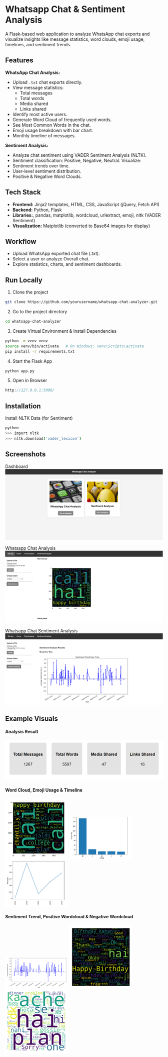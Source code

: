 
# Whatsapp Chat & Sentiment Analysis

A Flask-based web application to analyze WhatsApp chat exports and visualize insights like message statistics, word clouds, emoji usage, timelines, and sentiment trends.


## Features

**WhatsApp Chat Analysis:**
- Upload `.txt` chat exports directly.
- View message statistics:
  - Total messages
  - Total words
  - Media shared
  - Links shared
- Identify most active users.
- Generate Word Cloud of frequently used words.
- See Most Common Words in the chat.
- Emoji usage breakdown with bar chart.
- Monthly timeline of messages.

**Sentiment Analysis:**

- Analyze chat sentiment using VADER Sentiment Analysis (NLTK).
- Sentiment classification: Positive, Negative, Neutral.
Visualize:
- Sentiment trends over time.
- User-level sentiment distribution.
- Positive & Negative Word Clouds.


## Tech Stack

- **Frontend:** Jinja2 templates, HTML, CSS, JavaScript (jQuery, Fetch API)
- **Backend:** Python, Flask
- **Libraries:**, pandas, matplotlib, wordcloud, urlextract, emoji, nltk (VADER Sentiment)
- **Visualization:** Matplotlib (converted to Base64 images for display)
## Workflow

- Upload WhatsApp exported chat file (.txt).
- Select a user or analyze Overall chat.
- Explore statistics, charts, and sentiment dashboards.
## Run Locally

1. Clone the project

```bash
git clone https://github.com/yourusername/whatsapp-chat-analyzer.git
```

2. Go to the project directory

```bash
cd whatsapp-chat-analyzer
```

3. Create Virtual Environment & Install Dependencies

```bash
python -m venv venv
source venv/bin/activate   # On Windows: venv\Scripts\activate
pip install -r requirements.txt
```

4. Start the Flask App

```bash
python app.py
```

5. Open in Browser
```cpp
http://127.0.0.1:5000/
```

## Installation

Install NLTK Data (for Sentiment)

```bash
python
>>> import nltk
>>> nltk.download('vader_lexicon')
```
## Screenshots

Dashboard
![App Screenshot](UI/image1.png)

Whatsapp Chat Analysis
![App Screenshot](UI/image2.png)

Whatsapp Chat Sentiment Analysis
![App Screenshot](UI/image3.png)


## Example Visuals

#### Analysis Result
![Analysis Result](ExampleVisuals/AnalysisResult.png)

#### Word Cloud, Emoji Usage & Timeline
<p float="left">
  <img src="ExampleVisuals/Wordcloud.png" width="200" />
  <img src="ExampleVisuals/EmojiUsage.png" width="200" />
  <img src="ExampleVisuals/Timeline.png" width="200" />
</p>

#### Sentiment Trend, Positive Wordcloud & Negative Wordcloud
<p float="left">
  <img src="ExampleVisuals/SentimentTrend.png" width="200" />
  <img src="ExampleVisuals/PositiveWordcloud.png" width="200" />
  <img src="ExampleVisuals/NegativeWordcloud.png" width="200" />
</p>